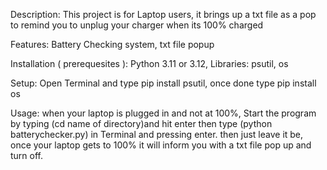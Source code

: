 Description: This project is for Laptop users, it brings up a txt file as a pop to remind you to unplug your charger when its 100% charged

Features:
Battery Checking system, txt file popup

Installation ( prerequesites ):
Python 3.11 or 3.12,
Libraries: psutil, os

Setup: Open Terminal and type pip install psutil, once done type pip install os

Usage: when your laptop is plugged in and not at 100%, Start the program by typing (cd name of directory)and hit enter then type (python batterychecker.py) in Terminal and pressing enter.
then just leave it be, once your laptop gets to 100% it will inform you with a txt file pop up and turn off.
